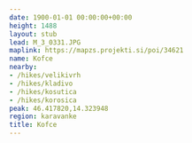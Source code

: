 ```yaml
---
date: 1900-01-01 00:00:00+00:00
height: 1488
layout: stub
lead: M_3_0331.JPG
maplink: https://mapzs.projekti.si/poi/34621
name: Kofce
nearby:
- /hikes/velikivrh
- /hikes/kladivo
- /hikes/kosutica
- /hikes/korosica
peak: 46.417820,14.323948
region: karavanke
title: Kofce
---
```


